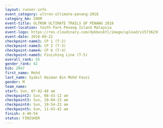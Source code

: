 ```yaml
---
layout: runner-info 
event_category: ultron-ultimate-penang-2018 
category_km: 20KM 
event-title: ULTRON ULTIMATE TRAILS OF PENANG 2018 
event-location: Youth Park Penang Island Malaysia 
event-logo: https://res.cloudinary.com/dykbosktl/image/upload/v1573623002/Logo/ULTRO_2018_LOGO_btp5xw.jpg 
event-date: 2018-09-22 
checkpoint-name2: CP 1 (T-2) 
checkpoint-name3: CP 2 (T-3) 
checkpoint-name4: CP 6 (T-4) 
checkpoint-name5: Finishing Line (T-5) 
overall_rank: 55
gender_rank: 42
bib: 2047
first_name: Mohd
last_name: Syabil Haiman Bin Mohd Fauzi
gender: M
team_name: 
start: Sun, 07-02-48 am
checkpoint2: Sun, 08-43-12 am
checkpoint3: Sun, 10-04-15 am
checkpoint4: Sun, 10-54-23 am
checkpoint5: Sun, 11-43-42 am
finish: 4-40-54
status: FINISHER
---
```

